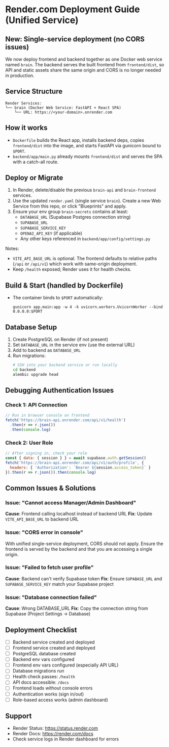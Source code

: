 # Render.com Deployment Guide (Unified Service)

## New: Single-service deployment (no CORS issues)

We now deploy frontend and backend together as one Docker web service named `brain`. The backend serves the built frontend from `frontend/dist`, so API and static assets share the same origin and CORS is no longer needed in production.

## Service Structure

```
Render Services:
└── brain (Docker Web Service: FastAPI + React SPA)
    └── URL: https://<your-domain>.onrender.com
```

## How it works

- `Dockerfile` builds the React app, installs backend deps, copies `frontend/dist` into the image, and starts FastAPI via gunicorn bound to `$PORT`.
- `backend/app/main.py` already mounts `frontend/dist` and serves the SPA with a catch-all route.

## Deploy or Migrate

1. In Render, delete/disable the previous `brain-api` and `brain-frontend` services.
2. Use the updated `render.yaml` (single service `brain`). Create a new Web Service from this repo, or click "Blueprints" and apply.
3. Ensure your env group `brain-secrets` contains at least:
   - `DATABASE_URL` (Supabase Postgres connection string)
   - `SUPABASE_URL`
   - `SUPABASE_SERVICE_KEY`
   - `OPENAI_API_KEY` (if applicable)
   - Any other keys referenced in `backend/app/config/settings.py`

Notes:
- `VITE_API_BASE_URL` is optional. The frontend defaults to relative paths (`/api` or `/api/v1`) which work with same-origin deployment.
- Keep `/health` exposed; Render uses it for health checks.

## Build & Start (handled by Dockerfile)

- The container binds to `$PORT` automatically:
  ```
  gunicorn app.main:app -w 4 -k uvicorn.workers.UvicornWorker --bind 0.0.0.0:$PORT
  ```

## Database Setup

1. Create PostgreSQL on Render (if not present)
2. Set `DATABASE_URL` in the service env (use the external URL)
3. Add to backend as `DATABASE_URL`
4. Run migrations:
   ```bash
   # SSH into your backend service or run locally
   cd backend
   alembic upgrade head
   ```

## Debugging Authentication Issues

### Check 1: API Connection
```javascript
// Run in browser console on frontend
fetch('https://brain-api.onrender.com/api/v1/health')
  .then(r => r.json())
  .then(console.log)
```

### Check 2: User Role
```javascript
// After signing in, check your role
const { data: { session } } = await supabase.auth.getSession()
fetch('https://brain-api.onrender.com/api/v1/auth/profile', {
  headers: { 'Authorization': `Bearer ${session.access_token}` }
}).then(r => r.json()).then(console.log)
```

## Common Issues & Solutions

### Issue: "Cannot access Manager/Admin Dashboard"
**Cause**: Frontend calling localhost instead of backend URL
**Fix**: Update `VITE_API_BASE_URL` to backend URL

### Issue: "CORS error in console"
With unified single-service deployment, CORS should not apply. Ensure the frontend is served by the backend and that you are accessing a single origin.

### Issue: "Failed to fetch user profile"
**Cause**: Backend can't verify Supabase token
**Fix**: Ensure `SUPABASE_URL` and `SUPABASE_SERVICE_KEY` match your Supabase project

### Issue: "Database connection failed"
**Cause**: Wrong DATABASE_URL
**Fix**: Copy the connection string from Supabase (Project Settings → Database)

## Deployment Checklist

- [ ] Backend service created and deployed
- [ ] Frontend service created and deployed
- [ ] PostgreSQL database created
- [ ] Backend env vars configured
- [ ] Frontend env vars configured (especially API URL)
- [ ] Database migrations run
- [ ] Health check passes: `/health`
- [ ] API docs accessible: `/docs`
- [ ] Frontend loads without console errors
- [ ] Authentication works (sign in/out)
- [ ] Role-based access works (admin dashboard)

## Support

- Render Status: https://status.render.com
- Render Docs: https://render.com/docs
- Check service logs in Render dashboard for errors
